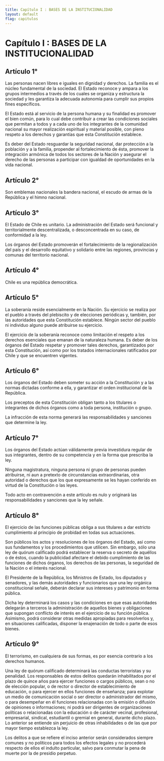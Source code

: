```yaml
---
title: Capítulo I : BASES DE LA INSTITUCIONALIDAD
layout: default
flag: capitulos
---
```


# Capítulo I : BASES DE LA INSTITUCIONALIDAD

## Artículo 1°

Las personas nacen libres e iguales en dignidad y derechos. La familia
es el núcleo fundamental de la sociedad. El Estado reconoce y ampara a
los grupos intermedios a través de los cuales se organiza y estructura
la sociedad y les garantiza la adecuada autonomía para cumplir sus
propios fines específicos.

El Estado está al servicio de la persona humana y su finalidad es
promover el bien común, para lo cual debe contribuir a crear las
condiciones sociales que permitan a todos y a cada uno de los
integrantes de la comunidad nacional su mayor realización espiritual y
material posible, con pleno respeto a los derechos y garantías que esta
Constitución establece.

Es deber del Estado resguardar la seguridad nacional, dar protección a
la población y a la familia, propender al fortalecimiento de ésta,
promover la integración armónica de todos los sectores de la Nación y
asegurar el derecho de las personas a participar con igualdad de
oportunidades en la vida nacional.

## Artículo 2°

Son emblemas nacionales la bandera nacional, el escudo de armas de la
República y el himno nacional.

## Artículo 3°

El Estado de Chile es unitario. La administración del Estado será
funcional y territorialmente descentralizada, o desconcentrada en su
caso, de conformidad a la ley.

Los órganos del Estado promoverán el fortalecimiento de la
regionalización del país y el desarrollo equitativo y solidario entre
las regiones, provincias y comunas del territorio nacional.

## Artículo 4°

Chile es una república democrática.

## Artículo 5°

La soberanía reside esencialmente en la Nación. Su ejercicio se realiza
por el pueblo a través del plebiscito y de elecciones periódicas y,
también, por las autoridades que esta Constitución establece. Ningún
sector del pueblo ni individuo alguno puede atribuirse su ejercicio.

El ejercicio de la soberanía reconoce como limitación el respeto a los
derechos esenciales que emanan de la naturaleza humana. Es deber de los
órganos del Estado respetar y promover tales derechos, garantizados por
esta Constitución, así como por los tratados internacionales ratificados
por Chile y que se encuentren vigentes.

## Artículo 6°

Los órganos del Estado deben someter su acción a la Constitución y a las
normas dictadas conforme a ella, y garantizar el orden institucional de
la República.

Los preceptos de esta Constitución obligan tanto a los titulares o
integrantes de dichos órganos como a toda persona, institución o grupo.

La infracción de esta norma generará las responsabilidades y sanciones
que determine la ley.

## Artículo 7°

Los órganos del Estado actúan válidamente previa investidura regular de
sus integrantes, dentro de su competencia y en la forma que prescriba la
ley.

Ninguna magistratura, ninguna persona ni grupo de personas pueden
atribuirse, ni aun a pretexto de circunstancias extraordinarias, otra
autoridad o derechos que los que expresamente se les hayan conferido en
virtud de la Constitución o las leyes.

Todo acto en contravención a este artículo es nulo y originará las
responsabilidades y sanciones que la ley señale.

## Artículo 8°

El ejercicio de las funciones públicas obliga a sus titulares a dar
estricto cumplimiento al principio de probidad en todas sus actuaciones.

Son públicos los actos y resoluciones de los órganos del Estado, así
como sus fundamentos y los procedimientos que utilicen. Sin embargo,
sólo una ley de quórum calificado podrá establecer la reserva o secreto
de aquéllos o de éstos, cuando la publicidad afectare el debido
cumplimiento de las funciones de dichos órganos, los derechos de las
personas, la seguridad de la Nación o el interés nacional.

El Presidente de la República, los Ministros de Estado, los diputados y
senadores, y las demás autoridades y funcionarios que una ley orgánica
constitucional señale, deberán declarar sus intereses y patrimonio en
forma pública.

Dicha ley determinará los casos y las condiciones en que esas
autoridades delegarán a terceros la administración de aquellos bienes y
obligaciones que supongan conflicto de interés en el ejercicio de su
función pública. Asimismo, podrá considerar otras medidas apropiadas
para resolverlos y, en situaciones calificadas, disponer la enajenación
de todo o parte de esos bienes.

## Artículo 9°

El terrorismo, en cualquiera de sus formas, es por esencia contrario a
los derechos humanos.

Una ley de quórum calificado determinará las conductas terroristas y su
penalidad. Los responsables de estos delitos quedarán inhabilitados por
el plazo de quince años para ejercer funciones o cargos públicos, sean o
no de elección popular, o de rector o director de establecimiento de
educación, o para ejercer en ellos funciones de enseñanza; para explotar
un medio de comunicación social o ser director o administrador del
mismo, o para desempeñar en él funciones relacionadas con la emisión o
difusión de opiniones o informaciones; ni podrá ser dirigentes de
organizaciones políticas o relacionadas con la educación o de carácter
vecinal, profesional, empresarial, sindical, estudiantil o gremial en
general, durante dicho plazo. Lo anterior se entiende sin perjuicio de
otras inhabilidades o de las que por mayor tiempo establezca la ley.

Los delitos a que se refiere el inciso anterior serán considerados
siempre comunes y no políticos para todos los efectos legales y no
procederá respecto de ellos el indulto particular, salvo para conmutar
la pena de muerte por la de presidio perpetuo.

